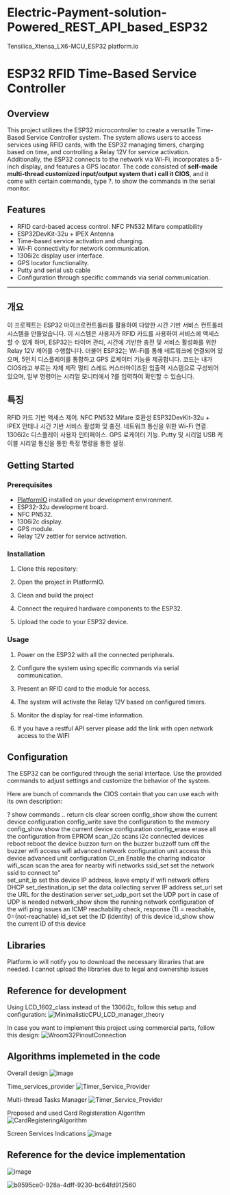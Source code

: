 # Electric-Payment-solution-Powered_REST_API_based_ESP32
 Tensilica_Xtensa_LX6-MCU_ESP32 platform.io
 
# ESP32 RFID Time-Based Service Controller

## Overview

This project utilizes the ESP32 microcontroller to create a versatile Time-Based Service Controller system. The system allows users to access services using RFID cards, with the ESP32 managing timers, charging based on time, and controlling a Relay 12V for service activation. Additionally, the ESP32 connects to the network via Wi-Fi, incorporates a 5-inch display, and features a GPS locator.
The code consisted of **self-made multi-thread customized input/output system that i call it CIOS**, and it come with certain commands, type ?. to show the commands in the serial monitor.

## Features

- RFID card-based access control. NFC PN532 Mifare compatibility
- ESP32DevKit-32u + IPEX Antenna
- Time-based service activation and charging.
- Wi-Fi connectivity for network communication.
- 1306i2c display user interface.
- GPS locator functionality.
- Putty and serial usb cable
- Configuration through specific commands via serial communication.

--------------------------------------------------------------------

## 개요
이 프로젝트는 ESP32 마이크로컨트롤러를 활용하여 다양한 시간 기반 서비스 컨트롤러 시스템을 만들었습니다. 이 시스템은 사용자가 RFID 카드를 사용하여 서비스에 액세스할 수 있게 하며, ESP32는 타이머 관리, 시간에 기반한 충전 및 서비스 활성화를 위한 Relay 12V 제어를 수행합니다. 더불어 ESP32는 Wi-Fi를 통해 네트워크에 연결되어 있으며, 5인치 디스플레이를 통합하고 GPS 로케이터 기능을 제공합니다. 코드는 내가 CIOS라고 부르는 자체 제작 멀티 스레드 커스터마이즈된 입출력 시스템으로 구성되어 있으며, 일부 명령어는 시리얼 모니터에서 ?를 입력하여 확인할 수 있습니다.

## 특징
RFID 카드 기반 액세스 제어. NFC PN532 Mifare 호환성
ESP32DevKit-32u + IPEX 안테나
시간 기반 서비스 활성화 및 충전.
네트워크 통신을 위한 Wi-Fi 연결.
1306i2c 디스플레이 사용자 인터페이스.
GPS 로케이터 기능.
Putty 및 시리얼 USB 케이블
시리얼 통신을 통한 특정 명령을 통한 설정.


## Getting Started

### Prerequisites

- [PlatformIO](https://platformio.org/) installed on your development environment.
- ESP32-32u development board.
- NFC PN532.
- 1306i2c display.
- GPS module.
- Relay 12V zettler for service activation.

### Installation

1. Clone this repository:

2. Open the project in PlatformIO.
   
4. Clean and build the project

5. Connect the required hardware components to the ESP32.

6. Upload the code to your ESP32 device.

### Usage

1. Power on the ESP32 with all the connected peripherals.

2. Configure the system using specific commands via serial communication.

3. Present an RFID card to the module for access.

4. The system will activate the Relay 12V based on configured timers.

5. Monitor the display for real-time information.
   
7. If you have a restful API server please add the link with open network access to the WIFI

## Configuration

The ESP32 can be configured through the serial interface. Use the provided commands to adjust settings and customize the behavior of the system.

Here are bunch of commands the CIOS contain that you can use each with its own description:

?                                  show commands
 ..                                 return
 cls                                clear screen
config_show                         show the current device configuration
config_write                        save the configuration to the memory
config_show                         show the current device configuration
config_erase                        erase all the configuration from EPROM
scan_i2c                            scans i2c connected devices
reboot                              reboot the device
buzzon                              turn on the buzzer
buzzoff                             turn off the buzzer
wifi                                access wifi advanced network configuration
unit                                access this device advanced unit configuration
CI_en                               Enable the charing indicator
wifi_scan                           scan the area for nearby wifi networks
ssid_set                            set the network ssid to connect to"      
set_unit_ip                         set this device IP address, leave empty if wifi network offers DHCP
set_destination_ip                  set the data collecting server IP address
set_url                             set the URL for the destination server
set_udp_port                        set the UDP port in case of UDP is needed
network_show                        show the running network configuration of the wifi
ping                                issues an ICMP reachability check, response (1) = reachable, 0=(not-reachable)
id_set                              set the ID (identity) of this device
id_show                             show the current ID of this device

## Libraries

Platform.io will notify you to download the necessary libraries that are needed. I cannot upload the libraries due to legal and ownership issues

## Reference for development

Using LCD_1602_class instead of the 1306i2c, follow this setup and configuration:
![MinimalisticCPU_LCD_manager_theory](https://github.com/zenith85/Electric-Payment-solution_With_Customized_Input_output_system/assets/25374965/1d160887-81a4-495c-a77f-12ea350b0c65)

In case you want to implement this project using commercial parts, follow this design:
![Wroom32PinoutConnection](https://github.com/zenith85/Electric-Payment-solution_With_Customized_Input_output_system/assets/25374965/ab5f7d48-204d-47c1-b108-8beea2178458)

## Algorithms implemeted in the code

Overall design
![image](https://github.com/zenith85/Electric-Payment-solution_With_Customized_Input_output_system/assets/25374965/730ca4bf-cee7-4d82-bf7f-3ae82ff26ed3)

Time_services_provider
![Timer_Service_Provider](https://github.com/zenith85/Electric-Payment-solution_With_Customized_Input_output_system/assets/25374965/b2779e12-dbe6-477e-aeac-75f364e43c5e)

Multi-thread Tasks Manager
![Timer_Service_Provider](https://github.com/zenith85/Electric-Payment-solution_With_Customized_Input_output_system/assets/25374965/4d1ca719-436a-4868-a2f4-5f853ea4e447)

Proposed and used Card Registeration Algorithm
![CardRegisteringAlgorithm](https://github.com/zenith85/Electric-Payment-solution_With_Customized_Input_output_system/assets/25374965/a5f01dec-b264-48f8-b41d-85578727c91b)

Screen Services Indications
![image](https://github.com/zenith85/Electric-Payment-solution_With_Customized_Input_output_system/assets/25374965/1088e524-972d-46fe-9a94-38c70cc0eee7)

## Reference for the device implementation

![image](https://github.com/zenith85/Electric-Payment-solution_With_Customized_Input_output_system/assets/25374965/46b306b1-fd8c-45d8-a562-1669ac120cc1)

![b9595ce0-928a-4dff-9230-bc64fd912560](https://github.com/zenith85/Electric-Payment-solution_With_Customized_Input_output_system/assets/25374965/ec3a0dd9-2832-464d-827a-1e0a9ea18ad5)
